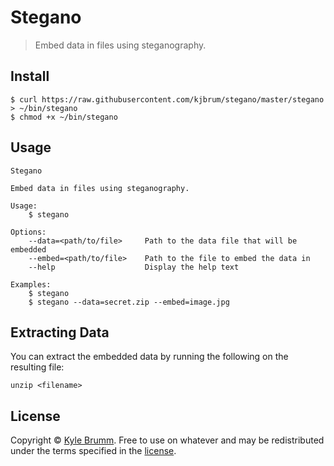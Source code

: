 # Stegano

> Embed data in files using steganography.


## Install

```
$ curl https://raw.githubusercontent.com/kjbrum/stegano/master/stegano > ~/bin/stegano
$ chmod +x ~/bin/stegano
```


## Usage

```
Stegano

Embed data in files using steganography.

Usage:
    $ stegano

Options:
    --data=<path/to/file>     Path to the data file that will be embedded
    --embed=<path/to/file>    Path to the file to embed the data in
    --help                    Display the help text

Examples:
    $ stegano
    $ stegano --data=secret.zip --embed=image.jpg
```


## Extracting Data

You can extract the embedded data by running the following on the resulting file:

```
unzip <filename>
```


## License

Copyright © [Kyle Brumm](http://kylebrumm.com). Free to use on whatever and may be redistributed under the terms specified in the [license](LICENSE.md).
